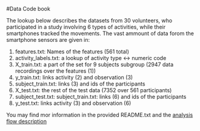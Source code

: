#Data Code book

The lookup below describes the datasets from 30 volunteers, who participated in a study involving 6 types of activities, while their smartphones tracked the movements.
The vast ammount of data forom the smartphone sensors are given in:


1. features.txt: Names of the features (561 total)
2. activity_labels.txt: a lookup of activity type <-> numeric code
3. X_train.txt: a part of the set for 9 subjects subgroup (2947 data recordings over the features (1))
4. y_train.txt: links activity (2) and observation (3)
5. subject_train.txt: links (3) and ids of the participants
6. X_test.txt:  the rest of the test data (7352 over 561 participants)
7. subject_test.txt: subject_train.txt: links (6) and ids of the participants
8. y_test.txt: links activity (3) and observation (6)

You may find mor information in the provided README.txt and the [analysis flow description](https://github.com/axrt/CourseraCleanData/blob/master/README.md) 